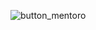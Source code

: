 ![button_mentoro](https://github.com/LucasSerghie/Mentoro-Website/assets/94307064/1e00bd0d-a61a-49d5-b21d-11079c905f05)
